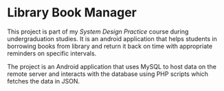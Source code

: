 # Library Book Manager

This project is part of my *System Design Practice* course during undergraduation studies. It is an android application that helps students in borrowing books from library and return it back on time with appropriate reminders on specific intervals.

The project is an Android application that uses MySQL to host data on the remote server and interacts with the database using PHP scripts which fetches the data in JSON.
